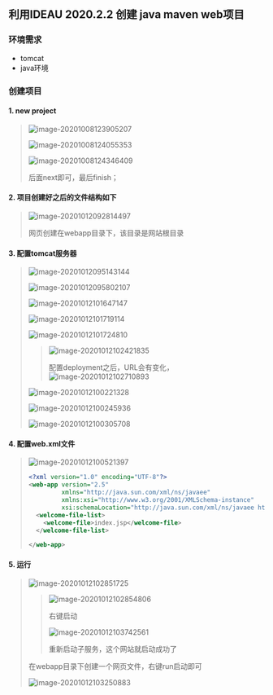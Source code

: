 ## 利用IDEAU 2020.2.2 创建 java maven web项目

### 环境需求

- tomcat
- java环境

### 创建项目

#### 1. **new project**

   > ![image-20201008123905207](image-20201008123905207.png)
>
   > ![image-20201008124055353](image-20201008124055353.png)
>
   > ![image-20201008124346409](image-20201008124346409.png)
>
   > 后面next即可，最后finish；

#### 2. **项目创建好之后的文件结构如下**

> ![image-20201012092814497](image-20201012092814497.png)
>
> 网页创建在webapp目录下，该目录是网站根目录

#### 3. **配置tomcat服务器**

   > ![image-20201012095143144](image-20201012095143144.png)
   >
   > ![image-20201012095802107](image-20201012095802107.png)
   >
   > ![image-20201012101647147](image-20201012101647147.png)
   >
   > ![image-20201012101719114](image-20201012101719114.png)
   >
   > ![image-20201012101724810](image-20201012101724810.png)
   >
   > > ![image-20201012102421835](image-20201012102421835.png)
   > >
   > > 配置deployment之后，URL会有变化，![image-20201012102710893](image-20201012102710893.png)
   >
   > ![image-20201012100221328](image-20201012100221328.png)
   >
   > ![image-20201012100245936](image-20201012100245936.png)
   >
   > ![image-20201012100305708](image-20201012100305708.png)

#### 4. **配置web.xml文件**

   > ![image-20201012100521397](image-20201012100521397.png)
   >
   > ```xml
   > <?xml version="1.0" encoding="UTF-8"?>
   > <web-app version="2.5"
   >          xmlns="http://java.sun.com/xml/ns/javaee"
   >          xmlns:xsi="http://www.w3.org/2001/XMLSchema-instance"
   >          xsi:schemaLocation="http://java.sun.com/xml/ns/javaee http://java.sun.com/xml/ns/j2ee/web-app_2_5.xsd">
   >   <welcome-file-list>
   >     <welcome-file>index.jsp</welcome-file>
   >   </welcome-file-list>
   > 
   > </web-app>
   > ```

#### 5. 运行

> ![image-20201012102851725](image-20201012102851725.png)
>
> > ![image-20201012102854806](image-20201012102854806.png)
> >
> > 右键启动
> >
> > ![image-20201012103742561](image-20201012103742561.png)
> >
> > 重新启动子服务，这个网站就启动成功了
>
> 在webapp目录下创建一个网页文件，右键run启动即可
>
> ![image-20201012103250883](image-20201012103250883.png)

